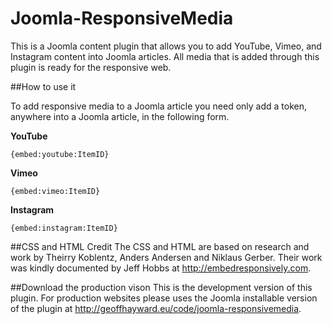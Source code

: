 Joomla-ResponsiveMedia
======================

This is a Joomla content plugin that allows you to add YouTube, Vimeo, and Instagram content into Joomla articles. All media that is added through this plugin is ready for the responsive web.

##How to use it

To add responsive media to a Joomla article you need only add a token, anywhere into a Joomla article, in the following form.

**YouTube**
```
{embed:youtube:ItemID}
```

**Vimeo**
```
{embed:vimeo:ItemID}
```

**Instagram**
```
{embed:instagram:ItemID}
```

##CSS and HTML Credit 
The CSS and HTML are based on research and work by Theirry Koblentz, Anders Andersen and Niklaus Gerber. Their work was kindly documented by Jeff Hobbs at http://embedresponsively.com.

##Download the production vison
This is the development version of this plugin. For production websites please uses the Joomla installable version of the plugin at http://geoffhayward.eu/code/joomla-responsivemedia.
